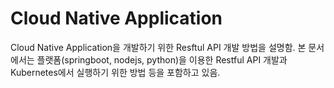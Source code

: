 # Cloud Native Application

Cloud Native Application을 개발하기 위한 Resftul API 개발 방법을 설명함.
본 문서에서는 플랫폼(springboot, nodejs, python)을 이용한 Restful API 개발과
Kubernetes에서 실행하기 위한 방법 등을 포함하고 있음.


<Comment />
